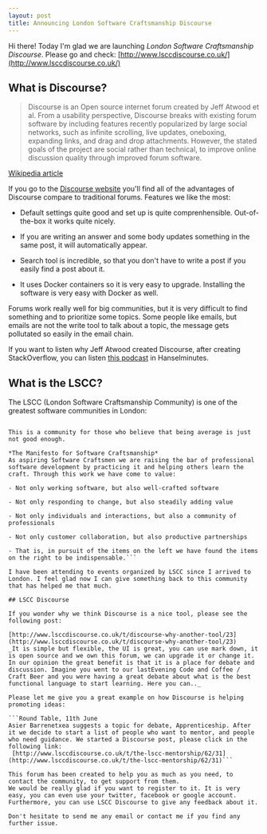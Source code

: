 ```yaml
---
layout: post
title: Announcing London Software Craftsmanship Discourse
---
```


Hi there!
Today I'm glad we are launching *London Software Craftsmanship Discourse*. Please go and check:
[http://www.lsccdiscourse.co.uk/](http://www.lsccdiscourse.co.uk/)

## What is Discourse?

> Discourse is an Open source internet forum created by Jeff Atwood et al. 
From a usability perspective, Discourse breaks with existing forum software by including features recently popularized 
by large social networks, such as infinite scrolling, live updates, oneboxing, expanding links, and drag and drop attachments.
However, the stated goals of the project are social rather than technical, to improve online discussion quality through improved forum software.

[Wikipedia article](https://en.wikipedia.org/wiki/Discourse_(software))

If you go to the [Discourse website](http://www.discourse.org/) you'll find all of the advantages of Discourse compare to traditional forums.
Features we like the most:

- Default settings quite good and set up is quite comprenhensible. Out-of-the-box it works quite nicely.

- If you are writing an answer and some body updates something in the same post, it will automatically appear.

- Search tool is incredible, so that you don't have to write a post if you easily find a post about it.

- It uses Docker containers so it is very easy to upgrade. Installing the software is very easy with Docker as well.

Forums work really well for big communities, but it is very difficult to find something and to prioritize some topics. Some people like emails, but emails are not the write tool to talk about a topic, the message gets pollutated so easily in the email chain.

If you want to listen why Jeff Atwood created Discourse, after creating StackOverflow, you can listen [this podcast](http://hanselminutes.com/406/discourse-and-the-art-of-discussion-with-jeff-atwood) in Hanselminutes.

## What is the LSCC?

The LSCC (London Software Craftsmanship Community) is one of the greatest software communities in London:

```This is a community for those who care and are proud of what they do. For those developers, regardless how experienced they are, who want to improve and master their craft.

This is a community for those who believe that being average is just not good enough.

*The Manifesto for Software Craftsmanship*
As aspiring Software Craftsmen we are raising the bar of professional software development by practicing it and helping others learn the craft. Through this work we have come to value:

- Not only working software, but also well-crafted software

- Not only responding to change, but also steadily adding value 

- Not only individuals and interactions, but also a community of professionals 

- Not only customer collaboration, but also productive partnerships 

- That is, in pursuit of the items on the left we have found the items on the right to be indispensable.```

I have been attending to events organized by LSCC since I arrived to London. I feel glad now I can give something back to this community that has helped me that much. 

## LSCC Discourse

If you wonder why we think Discourse is a nice tool, please see the following post:

[http://www.lsccdiscourse.co.uk/t/discourse-why-another-tool/23](http://www.lsccdiscourse.co.uk/t/discourse-why-another-tool/23)
_It is simple but flexible, the UI is great, you can use mark down, it is open source and we own this forum, we can upgrade it or change it.
In our opinion the great benefit is that it is a place for debate and discussion. Imagine you went to our lastEvening Code and Coffee / Craft Beer and you were having a great debate about what is the best functional language to start learning. Here you can.._

Please let me give you a great example on how Discourse is helping promoting ideas:

```Round Table, 11th June
Asier Barrenetxea suggests a topic for debate, Apprenticeship. After it we decide to start a list of people who want to mentor, and people who need guidance. We started a Discourse post, please click in the following link:
 [http://www.lsccdiscourse.co.uk/t/the-lscc-mentorship/62/31](http://www.lsccdiscourse.co.uk/t/the-lscc-mentorship/62/31)```

This forum has been created to help you as much as you need, to contact the community, to get support from them. 
We would be really glad if you want to register to it. It is very easy, you can even use your twitter, facebook or google account.
Furthermore, you can use LSCC Discourse to give any feedback about it.

Don't hesitate to send me any email or contact me if you find any further issue.



